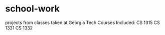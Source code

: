 # school-work
projects from classes taken at Georgia Tech
Courses Included:
CS 1315
CS 1331
CS 1332
